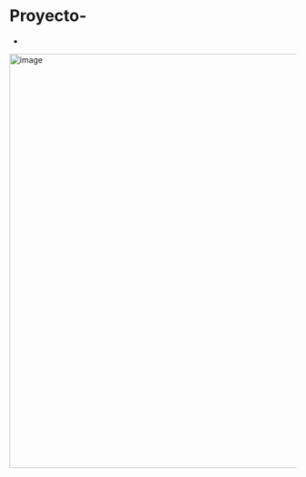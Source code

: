 # Proyecto-
- 
<img width="1004" height="728" alt="image" src="https://github.com/user-attachments/assets/11125d2d-8b52-4710-b139-f24153919d0b" />


